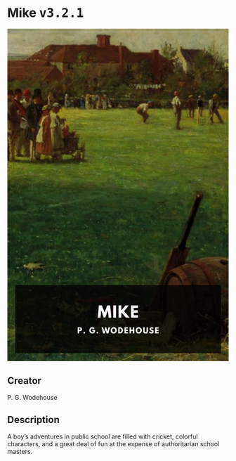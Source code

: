 
# Mike <kbd>v3.2.1</kbd>

<center>
  <img src="./cover-1024.jpg"/>
</center>

## Creator
P. G. Wodehouse

## Description
A boy’s adventures in public school are filled with cricket, colorful characters, and a great deal of fun at the expense of authoritarian school masters.
